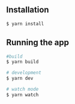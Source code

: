 ## Installation

```bash
$ yarn install
```

## Running the app

```bash
#build
$ yarn build

# development
$ yarn dev

# watch mode
$ yarn watch
```
